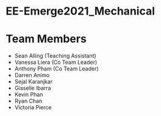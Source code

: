 # EE-Emerge2021_Mechanical

# Team Members
* Sean Alling (Teaching Assistant)
* Vanessa Liera (Co Team Leader)
* Anthony Pham (Co Team Leader)
* Darren Animo
* Sejal Karanjkar
* Gisselle Ibarra
* Kevin Phan
* Ryan Chan
* Victoria Pierce
